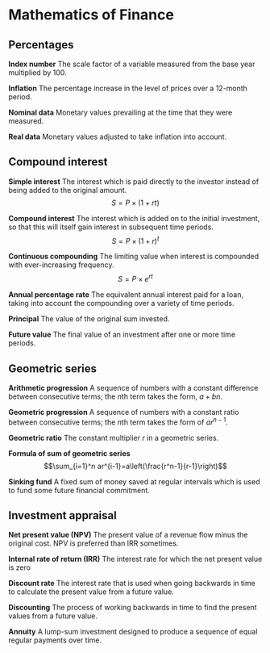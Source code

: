 # Mathematics of Finance

## Percentages

**Index number** The scale factor of a variable measured from the base year multiplied by 100.

**Inflation** The percentage increase in the level of prices over a $12$-month period.

**Nominal data** Monetary values prevailing at the time that they were measured.

**Real data** Monetary values adjusted to take inflation into account.

## Compound interest

**Simple interest** The interest which is paid directly to the investor instead of being added to the original amount.
$$S=P\times(1+rt)$$

**Compound interest** The interest which is added on to the initial investment, so that this will itself gain interest in subsequent time periods.
$$S=P\times(1+r)^t$$

**Continuous compounding** The limiting value when interest is compounded with ever-increasing frequency.
$$S=P\times e^{rt}$$

**Annual percentage rate** The equivalent annual interest paid for a loan, taking into account the compounding over a variety of time periods.

**Principal** The value of the original sum invested.

**Future value** The final value of an investment after one or more time periods.

## Geometric series

**Arithmetic progression** A sequence of numbers with a constant difference between consecutive terms; the $n$th term takes the form, $a+bn$.

**Geometric progression** A sequence of numbers with a constant ratio between consecutive terms; the $n$th term takes the form of $ar^{n-1}$. 

**Geometric ratio** The constant multiplier $r$ in a geometric series.

**Formula of sum of geometric series** 
$$\sum_{i=1}^n ar^{i-1}=a\left(\frac{r^n-1}{r-1}\right)$$

**Sinking fund** A fixed sum of money saved at regular intervals which is used to fund some future financial commitment.

## Investment appraisal

**Net present value (NPV)** The present value of a revenue flow minus the original cost. NPV is preferred than IRR sometimes.

**Internal rate of return (IRR)** The interest rate for which the net present value is zero

**Discount rate** The interest rate that is used when going backwards in time to calculate the present value from a future value.

**Discounting** The process of working backwards in time to find the present values from a future value.

**Annuity** A lump-sum investment designed to produce a sequence of equal regular payments over time.









